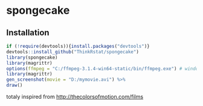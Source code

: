 # spongecake


## Installation


```R
if (!require(devtools)){install.packages("devtools")}
devtools::install_github("ThinkRstat/spongecake")
library(spongecake)
library(magrittr)
options(ffmpeg = "C:/ffmpeg-3.1.4-win64-static/bin/ffmpeg.exe") # windows user
library(magrittr)
gen_screenshot(movie = "D:/mymovie.avi") %>%
draw()
```


totaly inspired from <http://thecolorsofmotion.com/films>
